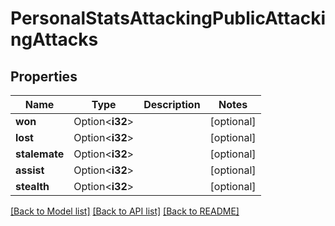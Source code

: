 # PersonalStatsAttackingPublicAttackingAttacks

## Properties

Name | Type | Description | Notes
------------ | ------------- | ------------- | -------------
**won** | Option<**i32**> |  | [optional]
**lost** | Option<**i32**> |  | [optional]
**stalemate** | Option<**i32**> |  | [optional]
**assist** | Option<**i32**> |  | [optional]
**stealth** | Option<**i32**> |  | [optional]

[[Back to Model list]](../README.md#documentation-for-models) [[Back to API list]](../README.md#documentation-for-api-endpoints) [[Back to README]](../README.md)


